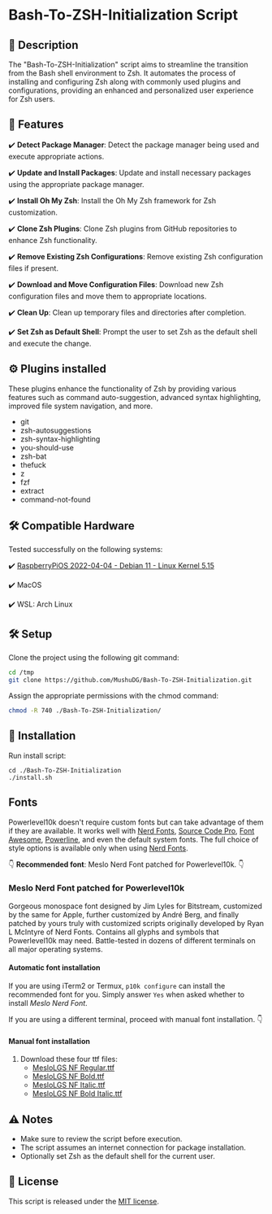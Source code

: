 # Bash-To-ZSH-Initialization Script

## 📝 Description

The "Bash-To-ZSH-Initialization" script aims to streamline the transition from the Bash shell environment to Zsh. It automates the process of installing and configuring Zsh along with commonly used plugins and configurations, providing an enhanced and personalized user experience for Zsh users.

## 🚀 Features 
✔️ **Detect Package Manager**: Detect the package manager being used and execute appropriate actions.

✔️ **Update and Install Packages**: Update and install necessary packages using the appropriate package manager.

✔️ **Install Oh My Zsh**: Install the Oh My Zsh framework for Zsh customization.

✔️ **Clone Zsh Plugins**: Clone Zsh plugins from GitHub repositories to enhance Zsh functionality.

✔️ **Remove Existing Zsh Configurations**: Remove existing Zsh configuration files if present.

✔️ **Download and Move Configuration Files**: Download new Zsh configuration files and move them to appropriate locations.

✔️ **Clean Up**: Clean up temporary files and directories after completion.

✔️ **Set Zsh as Default Shell**: Prompt the user to set Zsh as the default shell and execute the change.

## ⚙️ Plugins installed

These plugins enhance the functionality of Zsh by providing various features such as command auto-suggestion, advanced syntax highlighting, improved file system navigation, and more.

* git
* zsh-autosuggestions
* zsh-syntax-highlighting
* you-should-use
* zsh-bat
* thefuck
* z
* fzf
* extract
* command-not-found


## 🛠️ Compatible Hardware

Tested successfully on the following systems:

✔️ [RaspberryPiOS 2022-04-04 - Debian 11 - Linux Kernel 5.15](https://downloads.raspberrypi.org/raspios_lite_armhf/images/raspios_lite_armhf-2022-04-07/2022-04-04-raspios-bullseye-armhf-lite.img.xz)

✔️ MacOS

✔️ WSL: Arch Linux


## 🛠️ Setup
Clone the project using the following git command:
```bash
cd /tmp
git clone https://github.com/MushuDG/Bash-To-ZSH-Initialization.git
```
Assign the appropriate permissions with the chmod command:
```bash
chmod -R 740 ./Bash-To-ZSH-Initialization/
```
## 🚀 Installation
Run install script:
```
cd ./Bash-To-ZSH-Initialization
./install.sh
```

## Fonts

Powerlevel10k doesn't require custom fonts but can take advantage of them if they are available.
It works well with [Nerd Fonts](https://github.com/ryanoasis/nerd-fonts),
[Source Code Pro](https://github.com/adobe-fonts/source-code-pro),
[Font Awesome](https://fontawesome.com/), [Powerline](https://github.com/powerline/fonts), and even
the default system fonts. The full choice of style options is available only when using
[Nerd Fonts](https://github.com/ryanoasis/nerd-fonts).

👇 **Recommended font**: Meslo Nerd Font patched for Powerlevel10k. 👇

### <a name='recommended-meslo-nerd-font-patched-for-powerlevel10k'></a><a name='font'></a>Meslo Nerd Font patched for Powerlevel10k

Gorgeous monospace font designed by Jim Lyles for Bitstream, customized by the same for Apple,
further customized by André Berg, and finally patched by yours truly with customized scripts
originally developed by Ryan L McIntyre of Nerd Fonts. Contains all glyphs and symbols that
Powerlevel10k may need. Battle-tested in dozens of different terminals on all major operating
systems.

#### Automatic font installation

If you are using iTerm2 or Termux, `p10k configure` can install the recommended font for you.
Simply answer `Yes` when asked whether to install *Meslo Nerd Font*.

If you are using a different terminal, proceed with manual font installation. 👇

#### Manual font installation

1. Download these four ttf files:
   - [MesloLGS NF Regular.ttf](
       https://github.com/romkatv/powerlevel10k-media/raw/master/MesloLGS%20NF%20Regular.ttf)
   - [MesloLGS NF Bold.ttf](
       https://github.com/romkatv/powerlevel10k-media/raw/master/MesloLGS%20NF%20Bold.ttf)
   - [MesloLGS NF Italic.ttf](
       https://github.com/romkatv/powerlevel10k-media/raw/master/MesloLGS%20NF%20Italic.ttf)
   - [MesloLGS NF Bold Italic.ttf](
       https://github.com/romkatv/powerlevel10k-media/raw/master/MesloLGS%20NF%20Bold%20Italic.ttf)

## ⚠️ Notes

- Make sure to review the script before execution.
- The script assumes an internet connection for package installation.
- Optionally set Zsh as the default shell for the current user.

## 📄 License

This script is released under the [MIT license](https://raw.githubusercontent.com/MushuDG/Bash-To-ZSH-Initialization/main/LICENSE).

